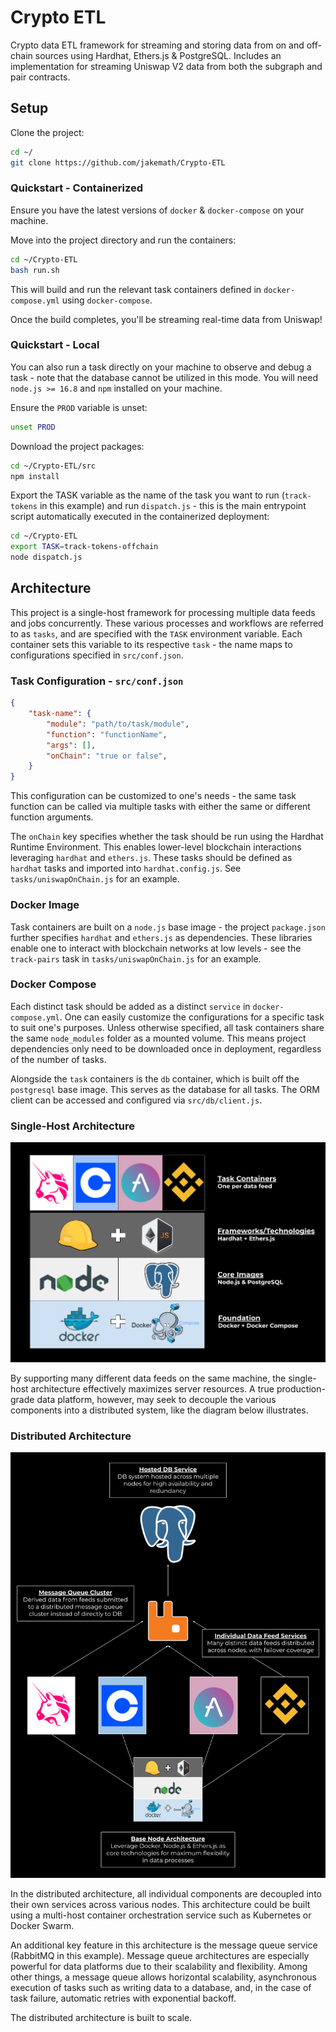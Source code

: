 # Crypto ETL
Crypto data ETL framework for streaming and storing data from on and off-chain sources using Hardhat, Ethers.js & PostgreSQL. Includes an implementation for streaming Uniswap V2 data from both the subgraph and pair contracts.

## Setup
Clone the project:

```bash
cd ~/
git clone https://github.com/jakemath/Crypto-ETL
```

### Quickstart - Containerized
Ensure you have the latest versions of `docker` & `docker-compose` on your machine. 

Move into the project directory and run the containers:

```bash
cd ~/Crypto-ETL
bash run.sh
```

This will build and run the relevant task containers defined in `docker-compose.yml` using `docker-compose`.

Once the build completes, you'll be streaming real-time data from Uniswap! 

### Quickstart - Local
You can also run a task directly on your machine to observe and debug a task - note that the database cannot be utilized in this mode. You will need `node.js >= 16.8` and `npm` installed on your machine.

Ensure the `PROD` variable is unset:
```bash
unset PROD
```
Download the project packages:
```bash
cd ~/Crypto-ETL/src
npm install
```
Export the TASK variable as the name of the task you want to run (`track-tokens` in this example) and run `dispatch.js` - this is the main entrypoint script automatically executed in the containerized deployment:
```bash
cd ~/Crypto-ETL
export TASK=track-tokens-offchain
node dispatch.js
```

## Architecture

This project is a single-host framework for processing multiple data feeds and jobs concurrently. These various processes and workflows are referred to as `tasks`, and are specified with the `TASK` environment variable. Each container sets this variable to its respective `task` - the name maps to configurations specified in `src/conf.json`. 

### Task Configuration - `src/conf.json`
```json
{
    "task-name": {
        "module": "path/to/task/module",
        "function": "functionName",
        "args": [],
        "onChain": "true or false",
    }
}
```
This configuration can be customized to one's needs - the same task function can be called via multiple tasks with either the same or different function arguments.

The `onChain` key specifies whether the task should be run using the Hardhat Runtime Environment. This enables lower-level blockchain interactions leveraging `hardhat` and `ethers.js`. These tasks should be defined as `hardhat` tasks and imported into `hardhat.config.js`. See `tasks/uniswapOnChain.js` for an example.

### Docker Image
Task containers are built on a `node.js` base image - the project `package.json` further specifies `hardhat` and `ethers.js` as dependencies. These libraries enable one to interact with blockchain networks at low levels - see the `track-pairs` task in `tasks/uniswapOnChain.js` for an example.

### Docker Compose
Each distinct task should be added as a distinct `service` in `docker-compose.yml`. One can easily customize the configurations for a specific task to suit one's purposes. Unless otherwise specified, all task containers share the same `node_modules` folder as a mounted volume. This means project dependencies only need to be downloaded once in deployment, regardless of the number of tasks.

Alongside the `task` containers is the `db` container, which is built off the `postgresql` base image. This serves as the database for all tasks. The ORM client can be accessed and configured via `src/db/client.js`. 

### Single-Host Architecture
![Design](design.png)

By supporting many different data feeds on the same machine, the single-host architecture effectively maximizes server resources. A true production-grade data platform, however, may seek to decouple the various components into a distributed system, like the diagram below illustrates.

### Distributed Architecture
![Distributed Design](distributed_design.png)

In the distributed architecture, all individual components are decoupled into their own services across various nodes. This architecture could be built using a multi-host container orchestration service such as Kubernetes or Docker Swarm. 

An additional key feature in this architecture is the message queue service (RabbitMQ in this example). Message queue architectures are especially powerful for data platforms due to their scalability and flexibility. Among other things, a message queue allows horizontal scalability, asynchronous execution of tasks such as writing data to a database, and, in the case of task failure, automatic retries with exponential backoff.

The distributed architecture is built to scale.
